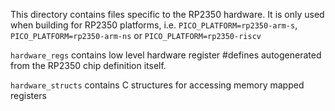 This directory contains files specific to the RP2350 hardware. It is only used when building for RP2350 platforms, i.e. 
`PICO_PLATFORM=rp2350-arm-s`, `PICO_PLATFORM=rp2350-arm-ns` or `PICO_PLATFORM=rp2350-riscv`

`hardware_regs` contains low level hardware register #defines autogenerated from the RP2350 chip definition itself.

`hardware_structs` contains C structures for accessing memory mapped registers
